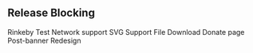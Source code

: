 ## Release Blocking
Rinkeby Test Network support
SVG Support
File Download
Donate page
Post-banner Redesign
